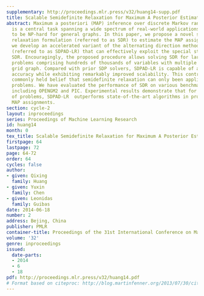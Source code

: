 ```yaml
---
supplementary: http://proceedings.mlr.press/v32/huang14-supp.pdf
title: Scalable Semidefinite Relaxation for Maximum A Posterior Estimation
abstract: Maximum a posteriori (MAP) inference over discrete Markov random fields
  is a central task spanning a wide spectrum of real-world applications but known
  to be NP-hard for general graphs. In this paper, we propose a novel semidefinite
  relaxation formulation (referred to as SDR) to estimate the MAP assignment. Algorithmically,
  we develop an accelerated variant of the alternating direction method of multipliers
  (referred to as SDPAD-LR) that can effectively exploit the special structure of
  SDR. Encouragingly, the proposed procedure allows solving SDR for large-scale problems,  e.g.
  problems comprising hundreds of thousands of variables with multiple states on a
  grid graph. Compared with prior SDP solvers, SDPAD-LR is capable of attaining comparable
  accuracy while exhibiting remarkably improved scalability. This contradicts the
  commonly held belief that semidefinite relaxation can only been applied on small-scale
  problems. We have evaluated the performance of SDR on various benchmark datasets
  including OPENGM2 and PIC. Experimental results demonstrate that for a broad class
  of problems, SDPAD-LR  outperforms state-of-the-art algorithms in producing better
  MAP assignments.
section: cycle-2
layout: inproceedings
series: Proceedings of Machine Learning Research
id: huang14
month: 0
tex_title: Scalable Semidefinite Relaxation for Maximum A Posterior Estimation
firstpage: 64
lastpage: 72
page: 64-72
order: 64
cycles: false
author:
- given: Qixing
  family: Huang
- given: Yuxin
  family: Chen
- given: Leonidas
  family: Guibas
date: 2014-06-18
number: 2
address: Bejing, China
publisher: PMLR
container-title: Proceedings of the 31st International Conference on Machine Learning
volume: '32'
genre: inproceedings
issued:
  date-parts:
  - 2014
  - 6
  - 18
pdf: http://proceedings.mlr.press/v32/huang14.pdf
# Format based on citeproc: http://blog.martinfenner.org/2013/07/30/citeproc-yaml-for-bibliographies/
---
```

